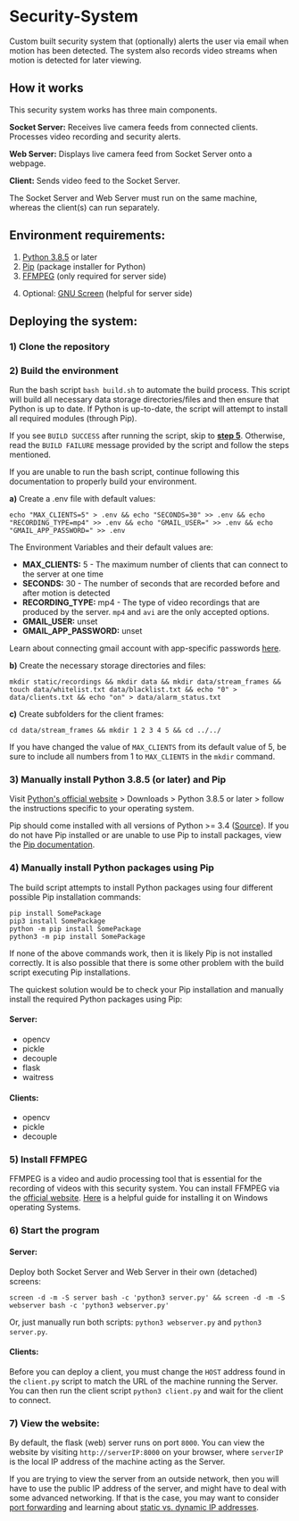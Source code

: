 # Security-System
Custom built security system that (optionally) alerts the user via email when motion has been detected. The system also records video streams when motion is detected for later viewing.

## How it works

This security system works has three main components.

**Socket Server:** Receives live camera feeds from connected clients. Processes video recording and security alerts.

**Web Server:** Displays live camera feed from Socket Server onto a webpage.

**Client:** Sends video feed to the Socket Server.

The Socket Server and Web Server must run on the same machine, whereas the client(s) can run separately.

## Environment requirements:

 1. [Python 3.8.5](https://www.python.org/downloads/release/python-385/) or later
 2. [Pip](https://pypi.org/project/pip/) (package installer for Python)
 3. [FFMPEG](https://www.ffmpeg.org/) (only required for server side)
 <!--- 4. H264 Codec 1.8 for FFMPEG. Download [here](https://github.com/cisco/openh264/releases) -->
 <!-- 5.-->
 4. Optional: [GNU Screen](https://www.gnu.org/software/screen/) (helpful for server side)

## Deploying the system:

### 1) Clone the repository

### 2) Build the environment
  Run the bash script `bash build.sh` to automate the build process. This script will build all necessary data storage directories/files and then ensure that Python is up to date. If Python is up-to-date, the script will attempt to install all required modules (through Pip).

  If you see `BUILD SUCCESS` after running the script, skip to [**step 5**](#5-install-ffmpeg). Otherwise, read the `BUILD FAILURE` message provided by the script and follow the steps mentioned.

  If you are unable to run the bash script, continue following this documentation to properly build your environment.

  **a)** Create a .env file with default values:

    echo "MAX_CLIENTS=5" > .env && echo "SECONDS=30" >> .env && echo "RECORDING_TYPE=mp4" >> .env && echo "GMAIL_USER=" >> .env && echo "GMAIL_APP_PASSWORD=" >> .env

  The Environment Variables and their default values are:
  - **MAX_CLIENTS:** 5 - The maximum number of clients that can connect to the server at one time
  - **SECONDS:** 30 - The number of seconds that are recorded before and after motion is detected
  - **RECORDING_TYPE:** mp4 - The type of video recordings that are produced by the server. `mp4` and `avi` are the only accepted options.
  - **GMAIL_USER:** unset
  - **GMAIL_APP_PASSWORD:** unset

  Learn about connecting gmail account with app-specific passwords [here](https://support.google.com/accounts/answer/185833?hl=en).

**b)** Create the necessary storage directories and files:

    mkdir static/recordings && mkdir data && mkdir data/stream_frames && touch data/whitelist.txt data/blacklist.txt && echo "0" > data/clients.txt && echo "on" > data/alarm_status.txt

**c)** Create subfolders for the client frames:

    cd data/stream_frames && mkdir 1 2 3 4 5 && cd ../../

  If you have changed the value of `MAX_CLIENTS` from its default value of 5, be sure to include all numbers from 1 to `MAX_CLIENTS` in the `mkdir` command.

### 3) Manually install Python 3.8.5 (or later) and Pip
  Visit [Python's official website](https://www.python.org/) > Downloads > Python 3.8.5 or later > follow the instructions specific to your operating system.

  Pip should come installed with all versions of Python >= 3.4 ([Source](https://pip.pypa.io/en/stable/installing/)). If you do not have Pip installed or are unable to use Pip to install packages, view the [Pip documentation](https://pip.pypa.io/en/stable/).

### 4) Manually install Python packages using Pip
  The build script attempts to install Python packages using four different possible Pip installation commands:

    pip install SomePackage
    pip3 install SomePackage
    python -m pip install SomePackage
    python3 -m pip install SomePackage

  If none of the above commands work, then it is likely Pip is not installed correctly. It is also possible that there is some other problem with the build script executing Pip installations.

  The quickest solution would be to check your Pip installation and manually install the required Python packages using Pip:

#### Server:

  - opencv
  - pickle
  - decouple
  - flask
  - waitress

#### Clients:
  - opencv
  - pickle
  - decouple

### 5) Install FFMPEG

  FFMPEG is a video and audio processing tool that is essential for the recording of videos with this security system. You can install FFMPEG via the [official website](https://www.ffmpeg.org/). [Here](https://www.wikihow.com/Install-FFmpeg-on-Windows) is a helpful guide for installing it on Windows operating Systems.

### 6) Start the program

#### Server:

  Deploy both Socket Server and Web Server in their own (detached) screens:

    screen -d -m -S server bash -c 'python3 server.py' && screen -d -m -S webserver bash -c 'python3 webserver.py'

  Or, just manually run both scripts: `python3 webserver.py` and `python3 server.py`.

#### Clients:

  Before you can deploy a client, you must change the `HOST` address found in the `client.py` script to match the URL of the machine running the Server. You can then run the client script `python3 client.py` and wait for the client to connect.


### 7) View the website:
  By default, the flask (web) server runs on port `8000`. You can view the website by visiting `http://serverIP:8000` on your browser, where `serverIP` is the local IP address of the machine acting as the Server.

  If you are trying to view the server from an outside network, then you will have to use the public IP address of the server, and might have to deal with some advanced networking. If that is the case, you may want to consider [port forwarding](https://en.wikipedia.org/wiki/Port_forwarding) and learning about [static vs. dynamic IP addresses](https://support.google.com/fiber/answer/3547208?hl=en).
